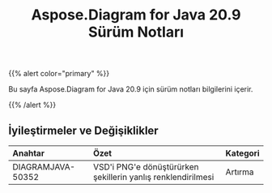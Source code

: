 ﻿---
title: Aspose.Diagram for Java 20.9 Sürüm Notları
type: docs
weight: 13
url: /tr/java/aspose-diagram-for-java-20-9-release-notes/
---
{{% alert color="primary" %}}

Bu sayfa Aspose.Diagram for Java 20.9 için sürüm notları bilgilerini içerir.

{{% /alert %}}
## **İyileştirmeler ve Değişiklikler**  ##

|**Anahtar**|**Özet**|**Kategori**|
|:- |:- |:- |
|DIAGRAMJAVA-50352|VSD'i PNG'e dönüştürürken şekillerin yanlış renklendirilmesi|Artırma|
